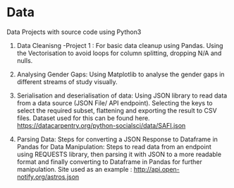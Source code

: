 # Data
Data Projects with source code using Python3 

1. Data Cleanisng -Project 1 : For basic data cleanup using Pandas.
    Using the Vectorisation to avoid loops for column splitting, dropping N/A and nulls.

2. Analysing Gender Gaps: Using Matplotlib to analyse the gender gaps in different streams of study visually.

3. Serialisation and deserialisation of data: 
   Using JSON library to read data from a data source (JSON File/ API endpoint). 
   Selecting the keys to select the required subset, flattening and exporting the result to CSV files. 
   Dataset used for this can be found here.
   https://datacarpentry.org/python-socialsci/data/SAFI.json

4.  Parsing Data: 
    Steps for converting a JSON Response to Dataframe in Pandas for Data Manipulation:
    Steps to read data from an endpoint using REQUESTS library, then parsing it with JSON to a more readable format and finally converting to Dataframe in Pandas for further           manipulation.
    Site used as an example : http://api.open-notify.org/astros.json
